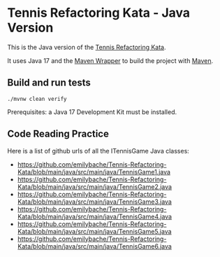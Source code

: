 # Tennis Refactoring Kata - Java Version

This is the Java version of the [Tennis Refactoring Kata](../README.md).

It uses Java 17 and the [Maven Wrapper](https://maven.apache.org/wrapper/) to build the project with [Maven](https://maven.apache.org/).

## Build and run tests

`./mvnw clean verify`

Prerequisites: a Java 17 Development Kit must be installed.

## Code Reading Practice
Here is a list of github urls of all the ITennisGame Java classes:

* https://github.com/emilybache/Tennis-Refactoring-Kata/blob/main/java/src/main/java/TennisGame1.java
* https://github.com/emilybache/Tennis-Refactoring-Kata/blob/main/java/src/main/java/TennisGame2.java
* https://github.com/emilybache/Tennis-Refactoring-Kata/blob/main/java/src/main/java/TennisGame3.java
* https://github.com/emilybache/Tennis-Refactoring-Kata/blob/main/java/src/main/java/TennisGame4.java
* https://github.com/emilybache/Tennis-Refactoring-Kata/blob/main/java/src/main/java/TennisGame5.java
* https://github.com/emilybache/Tennis-Refactoring-Kata/blob/main/java/src/main/java/TennisGame6.java
